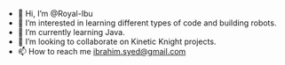 - 👋 Hi, I’m @Royal-Ibu
- 👀 I’m interested in learning different types of code and building robots.
- 🌱 I’m currently learning Java.
- 💞️ I’m looking to collaborate on Kinetic Knight projects.
- 📫 How to reach me ibrahim.syed@gmail.com

<!---
Royal-Ibu/Royal-Ibu is a ✨ special ✨ repository because its `README.md` (this file) appears on your GitHub profile.
You can click the Preview link to take a look at your changes.
--->
